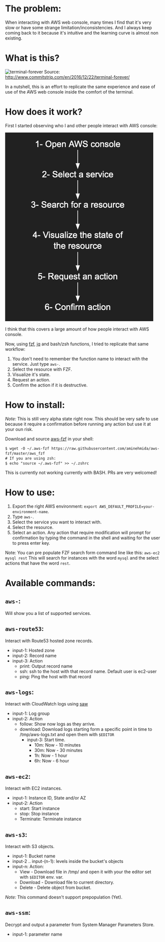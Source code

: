 # The problem:

When interacting with AWS web console, many times I find that it's very slow or have some strange limitation/inconsistencies.
And I always keep coming back to it because it's intuitive and the learning curve is almost non existing.

# What is this?

![terminal-forever](https://www.commitstrip.com/wp-content/uploads/2016/12/Strip-Lignes-de-commande-english650-final-2.jpg)
Source: http://www.commitstrip.com/en/2016/12/22/terminal-forever/

In a nutshell, this is an effort to replicate the same experience and ease of use of the AWS web console inside the comfort of the terminal.

# How does it work?

First I started observing who I and other people interact with AWS console:

![aws_console_workflow](images/aws-console-workflow.png)

I think that this covers a large amount of how people interact with AWS console.

Now, using [fzf](https://github.com/junegunn/fzf), [jq](https://github.com/stedolan/jq) and bash/zsh functions, I tried to replicate that same workflow:

1. You don't need to remember the function name to interact with the service. Just type `aws-`.
2. Select the resource with FZF.
3. Visualize it's state.
4. Request an action.
5. Confirm the action if it is destructive.

# How to install:

*Note:* This is still very alpha state right now. This should be very safe to use because it require a confirmation before running any action but use it at your oun risk.

Download and source [aws-fzf](./aws-fzf) in your shell:

```shell
$ wget -O ~/.aws-fzf https://raw.githubusercontent.com/aminehmida/aws-fzf/master/aws_fzf
# If you are using zsh:
$ echo "source ~/.aws-fzf" >> ~/.zshrc
```
This is currently not working currently with BASH. PRs are very welcomed!

# How to use:

1. Export the right AWS environment: `export AWS_DEFAULT_PROFILE=your-environment-name`.
2. Type `aws-`.
3. Select the service you want to interact with.
4. Select the resource.
5. Select an action. Any action that require modification will prompt for confirmation by typing the command in the shell and waiting for the user to press enter key.

Note: You can pre populate FZF search form command line like this: `aws-ec2 mysql rest` This will search for instances with the word `mysql` and the select actions that have the word `rest`.

# Available commands:

## `aws-`:
Will show you a list of supported services.

## `aws-route53`:
Interact with Route53 hosted zone records.

- input-1: Hosted zone
- input-2: Record name
- input-3: Action
    - print: Output record name
    - ssh: ssh to the host with that record name. Default user is ec2-user
    - ping: Ping the host with that record

## `aws-logs`:
Interact with CloudWatch logs using [saw](https://github.com/TylerBrock/saw)

- input-1: Log group
- input-2: Action
    - follow: Show now logs as they arrive.
    - download: Download logs starting form a specific point in time to /tmp/aws-logs.txt and open them with `$EDITOR`
        - input-3: Start time.
            - 10m: Now - 10 minutes
            - 30m: Now - 30 minutes
            - 1h: Now - 1 hour
            - 6h: Now - 6 hour

## `aws-ec2`:
Interact with EC2 instances.

- input-1: Instance ID, State and/or AZ
- input-2: Action
    - start: Start instance
    - stop: Stop instance
    - Terminate: Terminate instance

## `aws-s3`:
Interact with S3 objects.

- input-1: Bucket name
- input-2 .. input-(n-1): levels inside the bucket's objects
- input-n: Action:
    - View - Download file in /tmp/ and open it with your the editor set with `$EDITOR` env. var.
    - Download - Download file to current directory.
    - Delete - Delete object from bucket.

*Note:* This command doesn't support prepopulation (Yet).

## `aws-ssm`:
Decrypt and output a parameter from System Manager Parameters Store.

- input-1: parameter name
